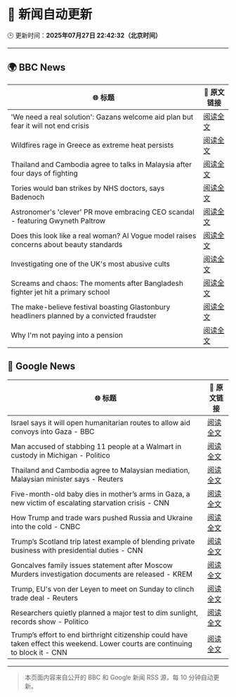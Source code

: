 # 🧠 新闻自动更新

🕒 更新时间：**2025年07月27日 22:42:32（北京时间）**

---

## 🌍 BBC News

| 🌐 标题 | 🔗 原文链接 |
|--------|-------------|
| 'We need a real solution': Gazans welcome aid plan but fear it will not end crisis | [阅读全文](https://www.bbc.com/news/articles/crlzr7ey8rpo) |
| Wildfires rage in Greece as extreme heat persists | [阅读全文](https://www.bbc.com/news/articles/cvgv313e381o) |
| Thailand and Cambodia agree to talks in Malaysia after four days of fighting | [阅读全文](https://www.bbc.com/news/articles/cy854585r32o) |
| Tories would ban strikes by NHS doctors, says Badenoch | [阅读全文](https://www.bbc.com/news/articles/c1kz3d9d9vzo) |
| Astronomer's 'clever' PR move embracing CEO scandal - featuring Gwyneth Paltrow | [阅读全文](https://www.bbc.com/news/articles/crlzrjp2e2lo) |
| Does this look like a real woman? AI Vogue model raises concerns about beauty standards | [阅读全文](https://www.bbc.com/news/articles/cgeqe084nn4o) |
| Investigating one of the UK's most abusive cults | [阅读全文](https://www.bbc.com/news/articles/cp82g8dnxggo) |
| Screams and chaos: The moments after Bangladesh fighter jet hit a primary school | [阅读全文](https://www.bbc.com/news/articles/cp90d9mkz9xo) |
| The make-believe festival boasting Glastonbury headliners planned by a convicted fraudster | [阅读全文](https://www.bbc.com/news/articles/cvg8d7vl420o) |
| Why I'm not paying into a pension | [阅读全文](https://www.bbc.com/news/articles/c05631v11ndo) |

## 📰 Google News

| 🌐 标题 | 🔗 原文链接 |
|--------|-------------|
| Israel says it will open humanitarian routes to allow aid convoys into Gaza - BBC | [阅读全文](https://news.google.com/rss/articles/CBMiWkFVX3lxTFBTN1VzVkF3SjA5elpjR0pCekx4ODFuNlRTU3M5em14ZGdqbGNyY18xRl9kZkxuT3c0WVNXU3h6dDJWcVdpVFFVbjlpOGJjcjljWVFvMzMtMTRWQdIBX0FVX3lxTE1HR08zOFROQ2xGUlpkc1BwRjZUeXN4c25EU2J2VUt4eEpUdVZIRXBpVnF1d3NGS2d0OUxiVzk4dnN3RWhwaExYbmlvQjhFeHhKX2NhRWphV2dIeFU5eHl3?oc=5) |
| Man accused of stabbing 11 people at a Walmart in custody in Michigan - Politico | [阅读全文](https://news.google.com/rss/articles/CBMiuwFBVV95cUxQODhrV0doaWZTVUh1Q3dMRkVXX1hfZmNfaW5PdjB3ZEtPS2dFSW93dmdGMEdJR1dFa1pLMFlUT3BfSUkwa1ZnT3BlcDhGd2J0MzhIcGtVYXM1bk50dDBOaTFPVlBvT1pjVTV5MHNYbFRFQzNHU0hNUkwtdFpnbXhGVFpRa1kzWFV2S0ZnQy1SX3o2em9wTGs3YzJtVElvZjltLV9ObHEzUEVSaHpiTUxjbUhEajNxdjN6U2lv?oc=5) |
| Thailand and Cambodia agree to Malaysian mediation, Malaysian minister says - Reuters | [阅读全文](https://news.google.com/rss/articles/CBMivwFBVV95cUxNVkJlYzdIdzVMQndvTTVmRzNjdWtqSWNMTGYtdWQ0TV9pSTNKd2JJREtycEs5QkRHUi1Gb1FVWk1nNWJlUGJBVW85ek9yQjNaQmF1elk2NEltaXA4b0QydlJhcmZ5UEVYcmZNYWRYa2NYZkg3bGRtMmVFNjFUMDlEenE3ZzVETlZPWnU2YVN2QmhzSktBTGI4Vy04MlJFQ3k5VzE1UlUzYXp0T0VPejFqMjRrbXRhYW9LU0FoT1N5OA?oc=5) |
| Five-month-old baby dies in mother’s arms in Gaza, a new victim of escalating starvation crisis - CNN | [阅读全文](https://news.google.com/rss/articles/CBMiigFBVV95cUxNWUE5WnZrdDhzZ2J1eUNxWUZZSEVFcVFzYlVuN3kxakJnTTQtNjZQaktsMm10cVVQWnItRWtfU0lpMTJfZXJNRlFnX3BYWVlGQllGME1PcG9iZWt1c2VybmJYNW9ycEhnS2xoa3NTd2JnWTMzMDFtVmxhdk5CNVB3WFVUZnJIc0VjMlHSAY8BQVVfeXFMTTdfRWlHZkpma2hVcXlPcXVtZl9WbDBWQzlOd0RIQ0VXNjlraXVNNWJtek80MGVQT0Z1OFhpT083QUwwcXRLVDdKNGxJcE1ZWF9rMnVOWENGVTV5ZVhrMlB2S3gwUm9Vc0FNSXVJamVBQ3FCb3I2STZCZWxZc0U3NUJMdTRvZXR0N0tMblNOTnM?oc=5) |
| How Trump and trade wars pushed Russia and Ukraine into the cold - CNBC | [阅读全文](https://news.google.com/rss/articles/CBMiowFBVV95cUxOYWRiTG1HZzNwUENrVm95dG1SNEFMSkU5X2Q2ai1tMDIzWkRQd0lYYmE0c0JJUXBmTG9FdkxCMmdLN0RlbS02X3ROODhFbm04SFp0ZnlwdnJFVHp2eGhfYS1sUm5oam11a093UHliSnBDZVI1TV83RUFoTW1MWFQyM1ZZbEtNZ1QwUW9oVE5ENXV1aFJ4R0NoTFFpdzA0U1BYajd30gGoAUFVX3lxTE0xU2ZLa05DWTBMRURUREVuT09QLVNCTEdJY0RjQUt5SXFYc3lxNU5aSFR3UWRKV2lDNFlfaW4yMndCZDd5RWZ5U3pZTkY3Wms1MVMyV3piWDdGU1hQellWSHNUUHpERXdsOGUwaV83TFJpS0d0bTNOWjJHSU9KcjhGS2w1N2EtaU9GcjdTWC1CbTJiNjJ6cjk0QVBTZzZrYU9JQ0xyeUlzMA?oc=5) |
| Trump’s Scotland trip latest example of blending private business with presidential duties - CNN | [阅读全文](https://news.google.com/rss/articles/CBMiekFVX3lxTE1yRVdsUjU3aENEa3NfQnlPdnZoX3R5ZEVGOUdNSEc5UWg4NGMwQVJZdVB1UDhiZjdCX0tfVnhUckZFLU5uLVZJdjBQNVdQWUFxektsTDNLZ01lZUpYRDM1X2JnaG1VMktFcXNpMEhIelZ2TUJFR21oRXpB0gF_QVVfeXFMTnpIU3JqTzFVbWdmU2k5aWVLR1IxaWw0Z1kwdUoyR2FFNTdJX1czN205d1llWVhwcGM1UjNiVjNRRnZFMklHcGtBLXlCTUFVdWNJNjdqdEJ1Ti1lR1BUamFsOVVNMVpBaDY5dDkyWHRLNzJBZG5qdEFWYWhQXzl3SQ?oc=5) |
| Goncalves family issues statement after Moscow Murders investigation documents are released - KREM | [阅读全文](https://news.google.com/rss/articles/CBMijwJBVV95cUxNUlRfSGlqdWEzOEdRd2VnSXlSc2tiTFVBTnBRenNyN1kwNi1VQW5vQ2c5Q0R6eThCd3UzN1ZvT2VBNkxIengyOElDejdZa05tbVd4MXZTdXJjeXAtQzZQeVNhck9CUlpiNlEzY3FVbnY3NFdnSm5fNk1ST2xyVl9tQ1JkTXExVTJOdmVteDM0YmNlVVJmNFBPX0pqdUZZMUFTNW9NQ3dKYWJXbXNLM1ZCTTF3UWVGZnVkajNjOWtVZ1ZKTV91dGRrd3VJNEg5S2tFOFd3Y2kwTklMYTVJRUx3R1hmVW9FdHFjTHZ5UHo3d3VnNjhJbDdWajNFdGRWVHJHNllmX0VDMlNnYnk3cGow?oc=5) |
| Trump, EU's von der Leyen to meet on Sunday to clinch trade deal - Reuters | [阅读全文](https://news.google.com/rss/articles/CBMinwFBVV95cUxOT2JJSFo5YW41dTF6czVuYlBkVWhOaHZWZVQ1M1RocG1wVjQzdlNORDVkMUI3RU14MDAtekN4OW1fdlJHRXJScFJPaURhLTRsQmhLMGpuallVZy1UVGFORlZoU1psUXVPNVY2UE5HMFFnTV9LeEJsYkxMNHdOUEtrYS1YWkdmMGtZZ1VIckd0NnF1cnlVNmZQTzhZSk1mUWM?oc=5) |
| Researchers quietly planned a major test to dim sunlight, records show - Politico | [阅读全文](https://news.google.com/rss/articles/CBMingFBVV95cUxQbV9CQ1JXMV9PRXI0X2hSbDc4amtlRTZXVVcyNG5lb3NnTHdJZnFLaTlDT3NtdGVjLUZXUGoxNzRQWUI5SVczUTdRNEIwOWFhOGlqSm1DWndVVmxYZm1HY09MR0hBTjBRd3R2Y09rVVVtZUdoOWhFR0pGTUs2RUFzOGMxT3Y3Ujd1SlE0TGxwOEN2Q19jNWphRnNKZURFdw?oc=5) |
| Trump’s effort to end birthright citizenship could have taken effect this weekend. Lower courts are continuing to block it - CNN | [阅读全文](https://news.google.com/rss/articles/CBMi8gFBVV95cUxOOElmUFRvb3AtM1VoY1hTRXVKRE1ZVmtsVXoxZy1XZk5SRXQ0OUhnUGNuRlpCUUpsSzVkeUdwTC03eWhGaDFrTl9nV01PZERHQVhDRlRmNVpudEVxLW8zM2plcXNCb0tvUklDVUZwcVFvQkdLTkgxNllZQmZWbi1PNWdZMlBQRkJKeHRqZ3RnQUFpbjREVS14ZHRhYzJmWmhPUnNlUzR4QklySkFDRU04aEFLYlYwRGh0NmkzSFpwNlN3VFJKWWxfWmEweGlFNVBEdEVoeFNWRUtTM1dIaDNpUDNTM2FZTUxQOXNIWXZmaFotQQ?oc=5) |

---
> 本页面内容来自公开的 BBC 和 Google 新闻 RSS 源，每 10 分钟自动更新。